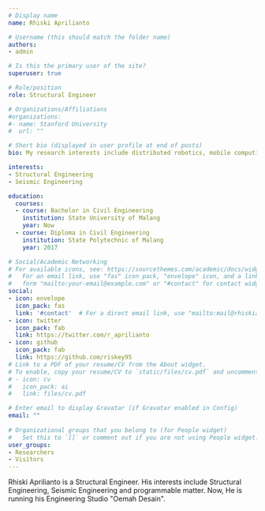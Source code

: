 ```yaml
---
# Display name
name: Rhiski Aprilianto

# Username (this should match the folder name)
authors:
- admin

# Is this the primary user of the site?
superuser: true

# Role/position
role: Structural Engineer

# Organizations/Affiliations
#organizations:
#- name: Stanford University
#  url: ""

# Short bio (displayed in user profile at end of posts)
bio: My research interests include distributed robotics, mobile computing and programmable matter.

interests:
- Structural Engineering
- Seismic Engineering

education:
  courses:
  - course: Bachelor in Civil Engineering
    institution: State University of Malang
    year: Now
  - course: Diploma in Civil Engineering
    institution: State Polytechnic of Malang
    year: 2017

# Social/Academic Networking
# For available icons, see: https://sourcethemes.com/academic/docs/widgets/#icons
#   For an email link, use "fas" icon pack, "envelope" icon, and a link in the
#   form "mailto:your-email@example.com" or "#contact" for contact widget.
social:
- icon: envelope
  icon_pack: fas
  link: '#contact'  # For a direct email link, use "mailto:mail@rhiskiapril.com".
- icon: twitter
  icon_pack: fab
  link: https://twitter.com/r_aprilianto
- icon: github
  icon_pack: fab
  link: https://github.com/riskey95
# Link to a PDF of your resume/CV from the About widget.
# To enable, copy your resume/CV to `static/files/cv.pdf` and uncomment the lines below.  
# - icon: cv
#   icon_pack: ai
#   link: files/cv.pdf

# Enter email to display Gravatar (if Gravatar enabled in Config)
email: ""
  
# Organizational groups that you belong to (for People widget)
#   Set this to `[]` or comment out if you are not using People widget.  
user_groups:
- Researchers
- Visitors
---
```


Rhiski Aprilianto is a Structural Engineer. His interests include Structural Engineering, Seismic Engineering and programmable matter. Now, He is running his Engineering Studio "Oemah Desain".
